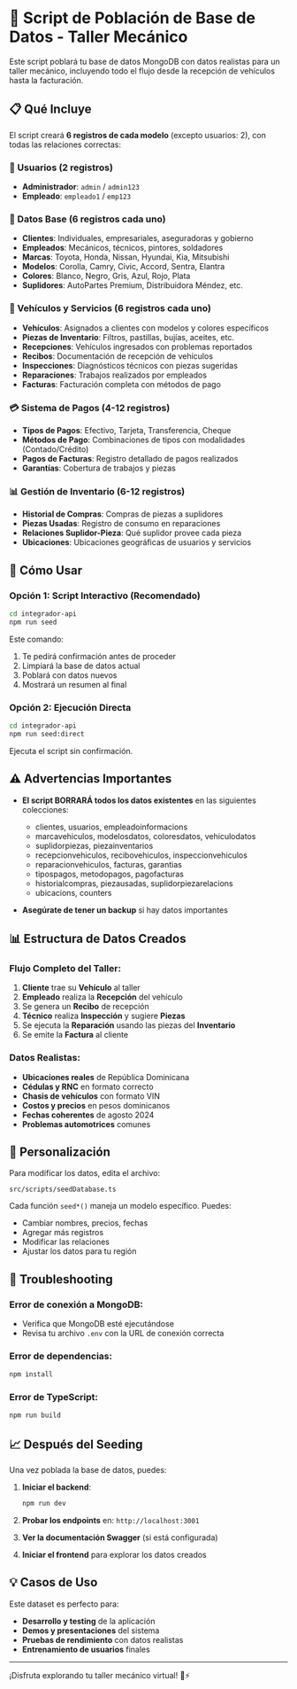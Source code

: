 # 🌱 Script de Población de Base de Datos - Taller Mecánico

Este script poblará tu base de datos MongoDB con datos realistas para un taller mecánico, incluyendo todo el flujo desde la recepción de vehículos hasta la facturación.

## 📋 Qué Incluye

El script creará **6 registros de cada modelo** (excepto usuarios: 2), con todas las relaciones correctas:

### 👥 Usuarios (2 registros)
- **Administrador**: `admin` / `admin123`
- **Empleado**: `empleado1` / `emp123`

### 🏢 Datos Base (6 registros cada uno)
- **Clientes**: Individuales, empresariales, aseguradoras y gobierno
- **Empleados**: Mecánicos, técnicos, pintores, soldadores
- **Marcas**: Toyota, Honda, Nissan, Hyundai, Kia, Mitsubishi
- **Modelos**: Corolla, Camry, Civic, Accord, Sentra, Elantra
- **Colores**: Blanco, Negro, Gris, Azul, Rojo, Plata
- **Suplidores**: AutoPartes Premium, Distribuidora Méndez, etc.

### 🚗 Vehículos y Servicios (6 registros cada uno)
- **Vehículos**: Asignados a clientes con modelos y colores específicos
- **Piezas de Inventario**: Filtros, pastillas, bujías, aceites, etc.
- **Recepciones**: Vehículos ingresados con problemas reportados
- **Recibos**: Documentación de recepción de vehículos
- **Inspecciones**: Diagnósticos técnicos con piezas sugeridas
- **Reparaciones**: Trabajos realizados por empleados
- **Facturas**: Facturación completa con métodos de pago

### 💳 Sistema de Pagos (4-12 registros)
- **Tipos de Pagos**: Efectivo, Tarjeta, Transferencia, Cheque
- **Métodos de Pago**: Combinaciones de tipos con modalidades (Contado/Crédito)
- **Pagos de Facturas**: Registro detallado de pagos realizados
- **Garantías**: Cobertura de trabajos y piezas

### 📊 Gestión de Inventario (6-12 registros)
- **Historial de Compras**: Compras de piezas a suplidores
- **Piezas Usadas**: Registro de consumo en reparaciones
- **Relaciones Suplidor-Pieza**: Qué suplidor provee cada pieza
- **Ubicaciones**: Ubicaciones geográficas de usuarios y servicios

## 🚀 Cómo Usar

### Opción 1: Script Interactivo (Recomendado)
```bash
cd integrador-api
npm run seed
```

Este comando:
1. Te pedirá confirmación antes de proceder
2. Limpiará la base de datos actual
3. Poblará con datos nuevos
4. Mostrará un resumen al final

### Opción 2: Ejecución Directa
```bash
cd integrador-api
npm run seed:direct
```

Ejecuta el script sin confirmación.

## ⚠️ Advertencias Importantes

- **El script BORRARÁ todos los datos existentes** en las siguientes colecciones:
  - clientes, usuarios, empleadoinformacions
  - marcavehiculos, modelosdatos, coloresdatos, vehiculodatos
  - suplidorpiezas, piezainventarios
  - recepcionvehiculos, recibovehiculos, inspeccionvehiculos
  - reparacionvehiculos, facturas, garantias
  - tipospagos, metodopagos, pagofacturas
  - historialcompras, piezausadas, suplidorpiezarelacions
  - ubicacions, counters

- **Asegúrate de tener un backup** si hay datos importantes

## 📊 Estructura de Datos Creados

### Flujo Completo del Taller:
1. **Cliente** trae su **Vehículo** al taller
2. **Empleado** realiza la **Recepción** del vehículo
3. Se genera un **Recibo** de recepción
4. **Técnico** realiza **Inspección** y sugiere **Piezas**
5. Se ejecuta la **Reparación** usando las piezas del **Inventario**
6. Se emite la **Factura** al cliente

### Datos Realistas:
- **Ubicaciones reales** de República Dominicana
- **Cédulas y RNC** en formato correcto
- **Chasis de vehículos** con formato VIN
- **Costos y precios** en pesos dominicanos
- **Fechas coherentes** de agosto 2024
- **Problemas automotrices** comunes

## 🔧 Personalización

Para modificar los datos, edita el archivo:
```
src/scripts/seedDatabase.ts
```

Cada función `seed*()` maneja un modelo específico. Puedes:
- Cambiar nombres, precios, fechas
- Agregar más registros
- Modificar las relaciones
- Ajustar los datos para tu región

## 🐛 Troubleshooting

### Error de conexión a MongoDB:
- Verifica que MongoDB esté ejecutándose
- Revisa tu archivo `.env` con la URL de conexión correcta

### Error de dependencias:
```bash
npm install
```

### Error de TypeScript:
```bash
npm run build
```

## 📈 Después del Seeding

Una vez poblada la base de datos, puedes:

1. **Iniciar el backend**:
   ```bash
   npm run dev
   ```

2. **Probar los endpoints** en: `http://localhost:3001`

3. **Ver la documentación Swagger** (si está configurada)

4. **Iniciar el frontend** para explorar los datos creados

## 💡 Casos de Uso

Este dataset es perfecto para:
- **Desarrollo y testing** de la aplicación
- **Demos y presentaciones** del sistema
- **Pruebas de rendimiento** con datos realistas
- **Entrenamiento de usuarios** finales

---

¡Disfruta explorando tu taller mecánico virtual! 🚗⚡
